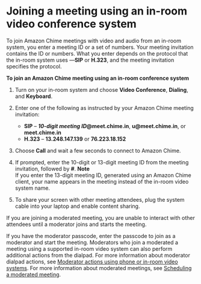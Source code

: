 # Joining a meeting using an in\-room video conference system<a name="chime-join-meeting-conference-room"></a>

To join Amazon Chime meetings with video and audio from an in\-room system, you enter a meeting ID or a set of numbers\. Your meeting invitation contains the ID or numbers\. What you enter depends on the protocol that the in\-room system uses —**SIP** or **H\.323**, and the meeting invitation specifies the protocol\.

**To join an Amazon Chime meeting using an in\-room conference system**

1. Turn on your in\-room system and choose **Video Conference**, **Dialing**, and **Keyboard**\.

1. Enter one of the following as instructed by your Amazon Chime meeting invitation:
   + **SIP** – ***10\-digit meeting ID*@meet\.chime\.in**, **u@meet\.chime\.in**, or **meet\.chime\.in**
   + **H\.323** – **13\.248\.147\.139** or **76\.223\.18\.152**

1. Choose **Call** and wait a few seconds to connect to Amazon Chime\.

1. If prompted, enter the 10\-digit or 13\-digit meeting ID from the meeting invitation, followed by **\#**\.
**Note**  
If you enter the 13\-digit meeting ID, generated using an Amazon Chime client, your name appears in the meeting instead of the in\-room video system name\.

1. To share your screen with other meeting attendees, plug the system cable into your laptop and enable content sharing\.

If you are joining a moderated meeting, you are unable to interact with other attendees until a moderator joins and starts the meeting\.

If you have the moderator passcode, enter the passcode to join as a moderator and start the meeting\. Moderators who join a moderated a meeting using a supported in\-room video system can also perform additional actions from the dialpad\. For more information about moderator dialpad actions, see [Moderator actions using phone or in\-room video systems](moderate-meeting.md#actions-phone-vid)\. For more information about moderated meetings, see [Scheduling a moderated meeting](moderate-meeting.md)\.